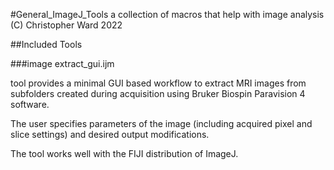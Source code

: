 #General_ImageJ_Tools
a collection of macros that help with image analysis
(C) Christopher Ward 2022

##Included Tools

###image extract_gui.ijm

tool provides a minimal GUI based workflow to extract MRI images
from subfolders created during acquisition using Bruker Biospin
Paravision 4 software.

The user specifies parameters of the image (including acquired
pixel and slice settings) and desired output modifications.

The tool works well with the FIJI distribution of ImageJ.
